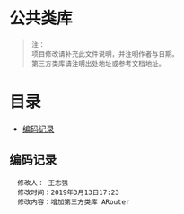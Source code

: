 # 公共类库 
> `注：` <br/>`项目修改请补充此文件说明，并注明作者与日期。`<br/>
> `第三方类库请注明出处地址或参考文档地址。`

# 目录
* [编码记录](##编码记录)

## 编码记录
  ```
    修改人： 王志强    
    修改时间：2019年3月13日17:23    
    修改内容：增加第三方类库 ARouter
  ```